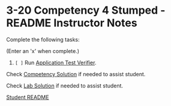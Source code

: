 
# 3-20 Competency 4 Stumped - README Instructor Notes

Complete the following tasks:

(Enter an 'x' when complete.)

1. `[ ]` Run [Application Test Verifier](lab_verification_test.py).

Check [Competency Solution](1_competency_solution.md) if needed to assist 
student.

Check [Lab Solution](lab_solution.asm) if needed to assist student.

[Student README](../README.md)


<!--- End of file. --->
